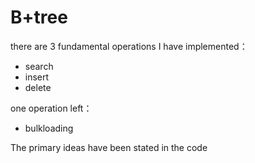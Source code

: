 # B+tree

there are 3 fundamental operations I have implemented：

* search
* insert
* delete

one operation left：

* bulkloading

The primary ideas have been stated in the code

